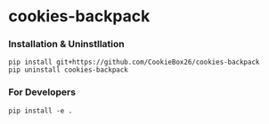 # cookies-backpack

### Installation & Uninstllation

```
pip install git+https://github.com/CookieBox26/cookies-backpack
pip uninstall cookies-backpack
```

### For Developers

```
pip install -e .
```
